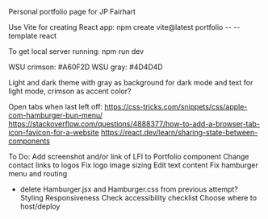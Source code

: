 Personal portfolio page for JP Fairhart

Use Vite for creating React app:
npm create vite@latest portfolio -- --template react

To get local server running:
npm run dev


WSU crimson: #A60F2D
WSU gray: #4D4D4D

Light and dark theme with gray as background for dark mode and text for light mode, crimson as accent color?

Open tabs when last left off:
https://css-tricks.com/snippets/css/apple-com-hamburger-bun-menu/
https://stackoverflow.com/questions/4888377/how-to-add-a-browser-tab-icon-favicon-for-a-website
https://react.dev/learn/sharing-state-between-components

To Do:
Add screenshot and/or link of LFI to Portfolio component
Change contact links to logos
Fix logo image sizing
Edit text content
Fix hamburger menu and routing
 - delete Hamburger.jsx and Hamburger.css from previous attempt?
Styling
Responsiveness
Check accessibility checklist
Choose where to host/deploy